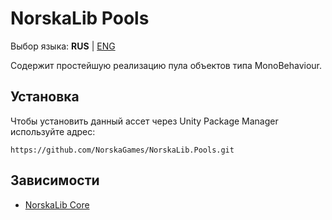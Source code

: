 # NorskaLib Pools
Выбор языка: **RUS** | [ENG](https://github.com/NorskaGames/NorskaLib.Pools/blob/master/README.md)

Содержит простейшую реализацию пула объектов типа MonoBehaviour.

## Установка
Чтобы установить данный ассет через Unity Package Manager используйте адрес:
```
https://github.com/NorskaGames/NorskaLib.Pools.git
```
## Зависимости
* [NorskaLib Core](https://github.com/NorskaGames/NorskaLib.Core.git)
